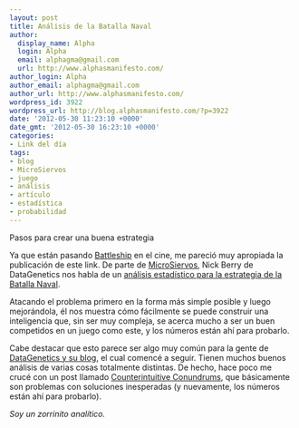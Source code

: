 ```yaml
---
layout: post
title: Análisis de la Batalla Naval
author:
  display_name: Alpha
  login: Alpha
  email: alphagma@gmail.com
  url: http://www.alphasmanifesto.com/
author_login: Alpha
author_email: alphagma@gmail.com
author_url: http://www.alphasmanifesto.com/
wordpress_id: 3922
wordpress_url: http://blog.alphasmanifesto.com/?p=3922
date: '2012-05-30 11:23:10 +0000'
date_gmt: '2012-05-30 16:23:10 +0000'
categories:
- Link del día
tags:
- blog
- MicroSiervos
- juego
- análisis
- artículo
- estadística
- probabilidad
---
```

Pasos para crear una buena estrategia


Ya que están pasando [Battleship](http://www.imdb.com/title/tt1440129/) en el cine, me pareció muy apropiada la publicación de este link. De parte de [MicroSiervos](http://juegos.microsiervos.com/clasicos/batalla-naval-analisis.html), Nick Berry de DataGenetics nos habla de un [análisis estadístico para la estrategia de la Batalla Naval](http://www.datagenetics.com/blog/december32011/index.html).

Atacando el problema primero en la forma más simple posible y luego mejorándola, él nos muestra cómo fácilmente se puede construir una inteligencia que, sin ser muy compleja, se acerca mucho a ser un buen competidos en un juego como este, y los números están ahí para probarlo.

Cabe destacar que esto parece ser algo muy común para la gente de [DataGenetics y su blog](http://www.datagenetics.com/blog.html), el cual comencé a seguir. Tienen muchos buenos análisis de varias cosas totalmente distintas. De hecho, hace poco me crucé con un post llamado [Counterintuitive Conundrums](http://www.datagenetics.com/blog/may12012/index.html), que básicamente son problemas con soluciones inesperadas (y nuevamente, los números están ahí para probarlo).

_Soy un zorrinito analítico._
